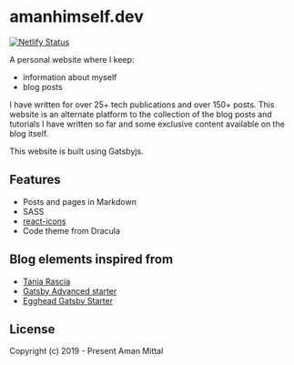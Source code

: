 # amanhimself.dev

[![Netlify Status](https://api.netlify.com/api/v1/badges/7a54ca90-982e-49cd-a491-23d5893bdebd/deploy-status)](https://app.netlify.com/sites/clever-pare-cfc6e4/deploys)

A personal website where I keep:

- information about myself
- blog posts

I have written for over 25+ tech publications and over 150+ posts. This website is an alternate platform to the collection of the blog posts and tutorials I have written so far and some exclusive content available on the blog itself.

This website is built using Gatsbyjs.

## Features

- Posts and pages in Markdown
- SASS
- [react-icons](https://react-icons.netlify.com/)
- Code theme from Dracula

## Blog elements inspired from

- [Tania Rascia](https://github.com/taniarascia/taniarascia.com)
- [Gatsby Advanced starter](https://github.com/vagr9k/gatsby-advanced-starter/)
- [Egghead Gatsby Starter](https://github.com/eggheadio/gatsby-starter-egghead-blog)

## License

Copyright (c) 2019 - Present Aman Mittal
